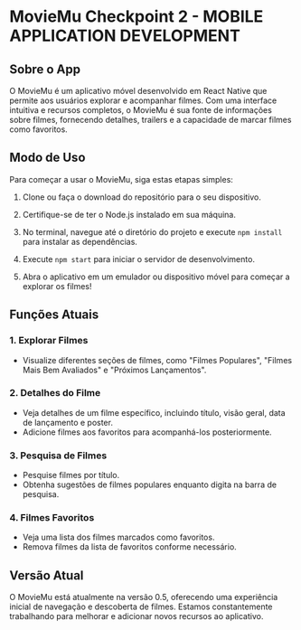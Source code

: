 # MovieMu Checkpoint 2 - MOBILE APPLICATION DEVELOPMENT

## Sobre o App

O MovieMu é um aplicativo móvel desenvolvido em React Native que permite aos usuários explorar e acompanhar filmes. Com uma interface intuitiva e recursos completos, o MovieMu é sua fonte de informações sobre filmes, fornecendo detalhes, trailers e a capacidade de marcar filmes como favoritos.

## Modo de Uso

Para começar a usar o MovieMu, siga estas etapas simples:

1. Clone ou faça o download do repositório para o seu dispositivo.

2. Certifique-se de ter o Node.js instalado em sua máquina.

3. No terminal, navegue até o diretório do projeto e execute `npm install` para instalar as dependências.

4. Execute `npm start` para iniciar o servidor de desenvolvimento.

5. Abra o aplicativo em um emulador ou dispositivo móvel para começar a explorar os filmes!

## Funções Atuais

### 1. Explorar Filmes
   - Visualize diferentes seções de filmes, como "Filmes Populares", "Filmes Mais Bem Avaliados" e "Próximos Lançamentos".

### 2. Detalhes do Filme
   - Veja detalhes de um filme específico, incluindo título, visão geral, data de lançamento e poster.
   - Adicione filmes aos favoritos para acompanhá-los posteriormente.

### 3. Pesquisa de Filmes
   - Pesquise filmes por título.
   - Obtenha sugestões de filmes populares enquanto digita na barra de pesquisa.

### 4. Filmes Favoritos
   - Veja uma lista dos filmes marcados como favoritos.
   - Remova filmes da lista de favoritos conforme necessário.

## Versão Atual

O MovieMu está atualmente na versão 0.5, oferecendo uma experiência inicial de navegação e descoberta de filmes. Estamos constantemente trabalhando para melhorar e adicionar novos recursos ao aplicativo.

